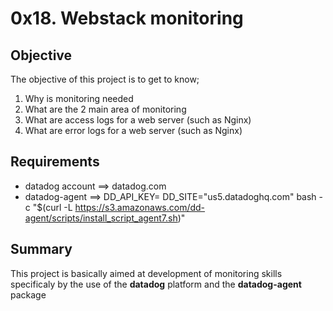 # 0x18. Webstack monitoring

## Objective
The objective of this project is to get to know;
1. Why is monitoring needed
2. What are the 2 main area of monitoring
3. What are access logs for a web server (such as Nginx)
4. What are error logs for a web server (such as Nginx)

## Requirements
* datadog account ==> datadog.com
* datadog-agent ==> DD_API_KEY= DD_SITE="us5.datadoghq.com" bash -c "$(curl -L https://s3.amazonaws.com/dd-agent/scripts/install_script_agent7.sh)"


## Summary
This project is basically aimed at development of monitoring skills specificaly by the use of the **datadog** platform and the **datadog-agent** package
